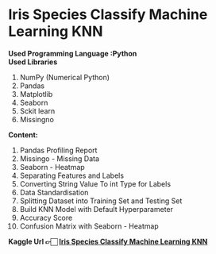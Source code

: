 # Iris Species Classify Machine Learning KNN
<b>Used Programming Language :Python</b><br>
<b>Used Libraries</b>
<ol>
 <li>NumPy (Numerical Python)</li>
 <li>Pandas</li>
 <li>Matplotlib</li>
 <li>Seaborn</li>
 <li>Sckit learn</li>
 <li>Missingno</li>
</ol>
<b>Content:</b>
<ol>
<li>Pandas Profiling Report</li>
<li>Missingo - Missing Data</li>
<li>Seaborn - Heatmap</li>
<li>Separating Features and Labels</li>
<li>Converting String Value To int Type for Labels</li>
<li>Data Standardisation</li>
<li>Splitting Dataset into Training Set and Testing Set</li>
<li>Build KNN Model with Default Hyperparameter</li>
<li>Accuracy Score</li>
<li>Confusion Matrix with Seaborn - Heatmap</li>
</ol>
<b>Kaggle Url 👉🏻 <a href="https://www.kaggle.com/ismailsefa/iris-species-classify-machine-learning-knn">Iris Species Classify Machine Learning KNN</a></b>

 
